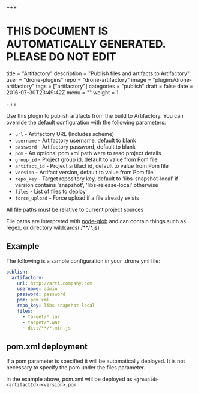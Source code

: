 +++

# THIS DOCUMENT IS AUTOMATICALLY GENERATED. PLEASE DO NOT EDIT

title = "Artifactory"
description = "Publish files and artifacts to Artifactory"
user = "drone-plugins"
repo = "drone-artifactory"
image = "plugins/drone-artifactory"
tags = ["artifactory"]
categories = "publish"
draft = false
date = 2016-07-30T23:49:42Z
menu = ""
weight = 1

+++

Use this plugin to publish artifacts from the build to Artifactory.
You can override the default configuration with the following parameters:

* `url` - Artifactory URL (Includes scheme)
* `username` - Artifactory username, default to blank
* `password` - Artifactory password, default to blank
* `pom` - An optional pom.xml path were to read project details
* `group_id` - Project group id, default to value from Pom file
* `artifact_id` - Project artifact id, default to value from Pom file
* `version` - Artifact version, default to value from Pom file
* `repo_key` - Target repository key, default to 'libs-snapshot-local' if version contains 'snapshot', 'libs-release-local' otherwise
* `files` - List of files to deploy
* `force_upload` - Force upload if a file already exists

All file paths must be relative to current project sources

File paths are interpreted with [node-glob](https://github.com/isaacs/node-glob#glob-primer) and can contain things such as regex, or directory wildcards(./\*\*/\*.js)

## Example

The following is a sample configuration in your .drone.yml file:

```yaml
publish:
  artifactory:
    url: http://arti.company.com
    username: admin
    password: password 
    pom: pom.xml 
    repo_key: libs-snapshot-local
    files: 
      - target/*.jar
      - target/*.war
      - dist/**/*.min.js
```

## pom.xml deployment

If a pom parameter is specified it will be automatically deployed. It is not necessary to specify the pom under the files parameter. 

In the example above, pom.xml will be deployed as ```<groupId>-<artifactId>-<version>.pom```


